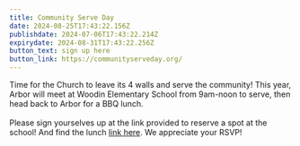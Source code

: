 ```yaml
---
title: Community Serve Day
date: 2024-08-25T17:43:22.156Z
publishdate: 2024-07-06T17:43:22.214Z
expirydate: 2024-08-31T17:43:22.256Z
button_text: sign up here
button_link: https://communityserveday.org/
---
```

T﻿ime for the Church to leave its 4 walls and serve the community! This year, Arbor will meet at Woodin Elementary School from 9am-noon to serve, then head back to Arbor for a BBQ lunch. \
\
P﻿lease sign yourselves up at the link provided to reserve a spot at the school! And find the lunch [link here](https://arborchurch.churchcenter.com/registrations/events/2391644). We appreciate your RSVP!